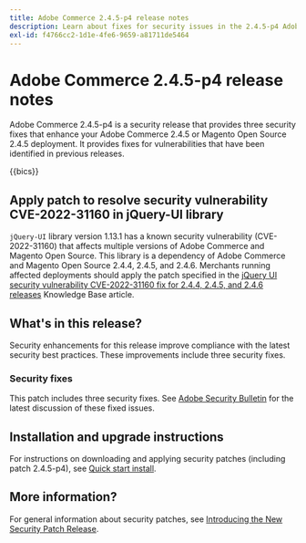 ```yaml
---
title: Adobe Commerce 2.4.5-p4 release notes
description: Learn about fixes for security issues in the 2.4.5-p4 Adobe Commerce release.
exl-id: f4766cc2-1d1e-4fe6-9659-a81711de5464
---
```

# Adobe Commerce 2.4.5-p4 release notes

Adobe Commerce 2.4.5-p4 is a security release that provides three security fixes that enhance your Adobe Commerce 2.4.5 or Magento Open Source 2.4.5 deployment. It provides fixes for vulnerabilities that have been identified in previous releases.

{{bics}}

## Apply patch to resolve security vulnerability CVE-2022-31160 in jQuery-UI library
 
`jQuery-UI` library version 1.13.1 has a known security vulnerability (CVE-2022-31160) that affects multiple versions of Adobe Commerce and Magento Open Source. This library is a dependency of Adobe Commerce and Magento Open Source 2.4.4, 2.4.5, and 2.4.6. Merchants running affected deployments should apply the patch specified in the [jQuery UI security vulnerability CVE-2022-31160 fix for 2.4.4, 2.4.5, and 2.4.6 releases](https://experienceleague.adobe.com/docs/commerce-knowledge-base/kb/troubleshooting/known-issues-patches-attached/jquery-cve-2022-31160-fix-2.4.4-2.4.5-2.4.6.html) Knowledge Base article.

## What's in this release?

Security enhancements for this release improve compliance with the latest security best practices. These improvements include three security fixes.

### Security fixes

This patch includes three security fixes. See [Adobe Security Bulletin](https://helpx.adobe.com/security/products/magento/apsb23-42.html) for the latest discussion of these fixed issues.


## Installation and upgrade instructions

For instructions on downloading and applying security patches (including patch 2.4.5-p4), see [Quick start install](../../../installation/composer.md).

## More information?

For general information about security patches, see [Introducing the New Security Patch Release](https://community.magento.com/t5/Magento-DevBlog/Introducing-the-New-Security-Patch-Release/ba-p/141287).
